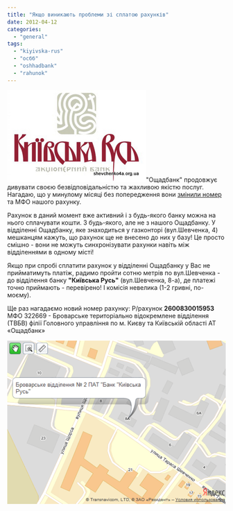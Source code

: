 ```yaml
---
title: "Якщо виникають проблеми зі сплатою рахунків"
date: 2012-04-12
categories: 
  - "general"
tags: 
  - "kiyivska-rus"
  - "осбб"
  - "oshhadbank"
  - "rahunok"
---
```


![](/wp-content/uploads/2012/04/f_4986c83dc4ab8.jpg "Банк Київська Русь")"Ощадбанк" продовжує дивувати своєю безвідповідальністю та жахливою якістю послуг. Нагадаю, що у минулому місяці без попередження вони [змінили номер](http://shevchenko4a.brovary.org/uvaga-zmina-rozrahunkovogo-rahunku/ "УВАГА! Зміна розрахункового рахунку!") та МФО нашого рахунку.

Рахунок в даний момент вже активний і з будь-якого банку можна на нього сплачувати кошти. З будь-якого, але не з нашого Ощадбанку. У відділенні Ощадбанку, яке знаходиться у газконторі (вул.Шевченка, 4) мешканцям кажуть, що рахунок ще не внесено до них у базу! Це просто смішно - вони не можуть синхронізувати рахунки навіть між відділеннями в одному місті!

Якщо при спробі сплатити рахунок у відділенні Ощадбанку у Вас не прийматимуть платіж, радимо пройти сотню метрів по вул.Шевченка - до відділення банку **"Київська Русь"** (вул.Шевченка, 8-а), де платежі точно приймають - перевірено! І комісія невелика (1-2 гривні, по-моєму). <!--more-->

Ще раз нагадаємо новий номер рахунку: Р/рахунок **2600830015953** МФО 322669 - Броварське територіально відокремлене відділення (ТВБВ) філії Головного управління по м. Києву та Київській області АТ «Ощадбанк»

[![](/wp-content/uploads/2012/04/Kiyivska-Rus.png "Київська Русь")](/wp-content/uploads/2012/04/Kiyivska-Rus.png "Київська Русь")

